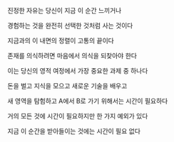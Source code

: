 진정한 자유는 당신이 지금 이 순간 느끼거나

경험하는 것을 완전히 선택한 것처럼 사는 것이다

지금과의 이 내면의 정렬이 고통의 끝이다

존재를 의식하려면 마음에서 의식을 되찾아야 한다

이는 당신의 영적 여정에서 가장 중요한 과제 중 하나다

돈을 벌고 지식을 모으고 새로운 기술을 배우고

새 영역을 탐험하고 A에서 B로 가기 위해서는 시간이 필요하다

거의 모든 것에 시간이 필요하지만 한 가지 예외가 있다

지금 이 순간을 받아들이는 것에는 시간이 필요 없다

